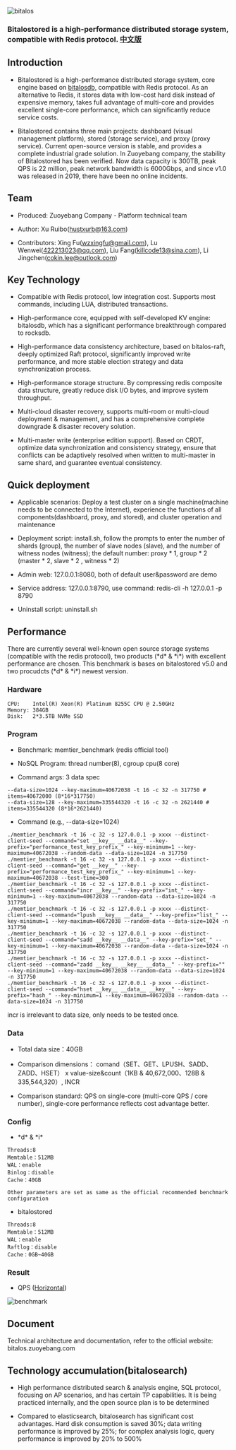 ![bitalos](./docs/bitalos.png)

### Bitalostored is a high-performance distributed storage system, compatible with Redis protocol. [中文版](./README_CN.md)

## Introduction

- Bitalostored is a high-performance distributed storage system, core engine based on [bitalosdb](https://github.com/zuoyebang/bitalosdb/blob/main/README.md), compatible with Redis protocol. As an alternative to Redis, it stores data with low-cost hard disk instead of expensive memory, takes full advantage of multi-core and provides excellent single-core performance, which can significantly reduce service costs.

- Bitalostored contains three main projects: dashboard (visual management platform), stored (storage service), and proxy (proxy service). Current open-source version is stable, and provides a complete industrial grade solution. In Zuoyebang company, the stability of Bitalostored has been verified. Now data capacity is 300TB, peak QPS is 22 million, peak network bandwidth is 6000Gbps, and since v1.0 was released in 2019, there have been no online incidents.

## Team

- Produced: Zuoyebang Company - Platform technical team

- Author: Xu Ruibo(hustxurb@163.com)

- Contributors: Xing Fu(wzxingfu@gmail.com), Lu Wenwei(422213023@qq.com), Liu Fang(killcode13@sina.com), Li Jingchen(cokin.lee@outlook.com)

## Key Technology

- Compatible with Redis protocol, low integration cost. Supports most commands, including LUA, distributed transactions.

- High-performance core, equipped with self-developed KV engine: bitalosdb, which has a significant performance breakthrough compared to rocksdb.

- High-performance data consistency architecture, based on bitalos-raft, deeply optimized Raft protocol, significantly improved write performance, and more stable election strategy and data synchronization process.

- High-performance storage structure. By compressing redis composite data structure, greatly reduce disk I/O bytes, and improve system throughput.

- Multi-cloud disaster recovery, supports multi-room or multi-cloud deployment & management, and has a comprehensive complete downgrade & disaster recovery solution.

- Multi-master write (enterprise edition support). Based on CRDT, optimize data synchronization and consistency strategy, ensure that conflicts can be adaptively resolved when written to multi-master in same shard, and guarantee eventual consistency.

## Quick deployment

- Applicable scenarios: Deploy a test cluster on a single machine(machine needs to be connected to the Internet), experience the functions of all components(dashboard, proxy, and stored), and cluster operation and maintenance

- Deployment script: install.sh, follow the prompts to enter the number of shards (group), the number of slave nodes (slave), and the number of witness nodes (witness); the default number: proxy * 1, group * 2 (master * 2, slave * 2 , witness * 2)

- Admin web: 127.0.0.1:8080, both of default user&password are demo

- Service address: 127.0.0.1:8790, use command: redis-cli -h 127.0.0.1 -p 8790

- Uninstall script: uninstall.sh

## Performance

There are currently several well-known open source storage systems (compatible with the redis protocol), two products (\*d\* & \*i\*) with excellent performance are chosen. This benchmark is bases on bitalostored v5.0 and two procudcts (\*d\* & \*i\*) newest version.

### Hardware

```
CPU:    Intel(R) Xeon(R) Platinum 8255C CPU @ 2.50GHz
Memory: 384GB
Disk:   2*3.5TB NVMe SSD
```

### Program

- Benchmark: memtier_benchmark (redis official tool)

- NoSQL Program: thread number(8), cgroup cpu(8 core)

- Command args: 3 data spec

```
--data-size=1024 --key-maximum=40672038 -t 16 -c 32 -n 317750 # items=40672000 (8*16*317750)
--data-size=128 --key-maximum=335544320 -t 16 -c 32 -n 2621440 # items=335544320 (8*16*2621440)
```

- Command (e.g., --data-size=1024)

```
./memtier_benchmark -t 16 -c 32 -s 127.0.0.1 -p xxxx --distinct-client-seed --command="set __key__ __data__" --key-prefix="performance_test_key_prefix_" --key-minimum=1 --key-maximum=40672038 --random-data --data-size=1024 -n 317750
./memtier_benchmark -t 16 -c 32 -s 127.0.0.1 -p xxxx --distinct-client-seed --command="get __key__" --key-prefix="performance_test_key_prefix_" --key-minimum=1 --key-maximum=40672038 --test-time=300
./memtier_benchmark -t 16 -c 32 -s 127.0.0.1 -p xxxx --distinct-client-seed --command="incr __key__" --key-prefix="int_" --key-minimum=1 --key-maximum=40672038 --random-data --data-size=1024 -n 317750
./memtier_benchmark -t 16 -c 32 -s 127.0.0.1 -p xxxx --distinct-client-seed --command="lpush __key__ __data__" --key-prefix="list_" --key-minimum=1 --key-maximum=40672038 --random-data --data-size=1024 -n 317750
./memtier_benchmark -t 16 -c 32 -s 127.0.0.1 -p xxxx --distinct-client-seed --command="sadd __key__ __data__" --key-prefix="set_" --key-minimum=1 --key-maximum=40672038 --random-data --data-size=1024 -n 317750
./memtier_benchmark -t 16 -c 32 -s 127.0.0.1 -p xxxx --distinct-client-seed --command="zadd __key__ __key__ __data__" --key-prefix="" --key-minimum=1 --key-maximum=40672038 --random-data --data-size=1024 -n 317750
./memtier_benchmark -t 16 -c 32 -s 127.0.0.1 -p xxxx --distinct-client-seed --command="hset __key__ __data__ __key__" --key-prefix="hash_" --key-minimum=1 --key-maximum=40672038 --random-data --data-size=1024 -n 317750
```

incr is irrelevant to data size, only needs to be tested once.


### Data

- Total data size：40GB

- Comparison dimensions： comand（SET、GET、LPUSH、SADD、ZADD、HSET） x value-size&count（1KB & 40,672,000、128B & 335,544,320）, INCR

- Comparison standard: QPS on single-core (multi-core QPS / core number), single-core performance reflects cost advantage better.

### Config

- \*d\* & \*i\*

```
Threads:8
Memtable：512MB
WAL：enable
Binlog：disable
Cache：40GB

Other parameters are set as same as the official recommended benchmark configuration
```

- bitalostored

```
Threads:8
Memtable：512MB
WAL：enable
Raftlog：disable
Cache：0GB~40GB
```

### Result

- QPS ([Horizontal](./docs/benchmark-qps.png))

![benchmark](./docs/benchmark-qps-vertical.png)

## Document

Technical architecture and documentation, refer to the official website: bitalos.zuoyebang.com

## Technology accumulation(bitalosearch)

- High performance distributed search & analysis engine, SQL protocol, focusing on AP scenarios, and has certain TP capabilities. It is being practiced internally, and the open source plan is to be determined

- Compared to elasticsearch, bitalosearch has significant cost advantages. Hard disk consumption is saved 30%; data writing performance is improved by 25%; for complex analysis logic, query performance is improved by 20% to 500%
